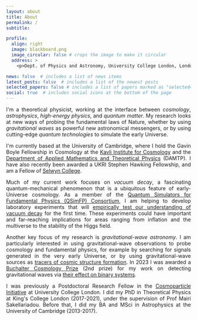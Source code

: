 ```yaml
---
layout: about
title: About
permalink: /
subtitle: 

profile:
  align: right
  image: blackboard.png
  image_circular: false # crops the image to make it circular
  address: >
    <p>Dept. of Physics and Astronomy, University College London, London WC1E 6BT, UK</p>

news: false  # includes a list of news items
latest_posts: false  # includes a list of the newest posts
selected_papers: false # includes a list of papers marked as "selected={true}"
social: true  # includes social icons at the bottom of the page
---
```


<div style="text-align: justify">
<p>
I'm a theoretical physicist, working at the interface between <em>cosmology</em>, <em>astrophysics</em>, <em>high-energy physics</em>, and <em>quantum matter</em>. My research looks at new ways of probing the fundamental laws of Nature, whether by using <em>gravitational waves</em> as powerful new astronomical messengers, or by using cutting-edge <em>quantum technologies</em> to simulate the early Universe.
</p>

<p>
I'm currently based at the University of Cambridge, where I hold the Gavin Boyle Fellowship in Cosmology at the <a href="https://www.kicc.cam.ac.uk/">Kavli Institute for Cosmology</a> and the <a href="https://www.damtp.cam.ac.uk/">Department of Applied Mathematics and Theoretical Physics</a> (DAMTP).
I have also recently been awarded a UKRI Stephen Hawking Fellowship, and am a Fellow of <a href="https://www.sel.cam.ac.uk/">Selwyn College</a>.
</p>

<p>
Much of my current work focuses on <em>vacuum decay</em>, a fascinating quantum-mechanical phenomenon that is a ubiquitous feature of early-Universe cosmology. As a member of the <a href="https://qsimfp.org/">Quantum Simulators for Fundamental Physics (QSimFP) Consortium</a>, I am helping to develop laboratory experiments that will <a href="https://doi.org/10.1103/PhysRevD.109.023506">empirically test our understanding of vacuum decay</a> for the first time. These experiments could have important and far-reaching implications for areas ranging from inflation and the multiverse to the stability of the Higgs field.
</p>

<p>
Another key focus of my research is <em>gravitational-wave astronomy</em>. I am particularly interested in using gravitational-wave observations to probe cosmology and fundamental physics, for example by searching for signals generated in the very early Universe, or by using gravitational-wave sources as <a href="https://inspirehep.net/literature/2127416">tracers of cosmic structure formation</a>. In 2023 I was awarded a <a href="http://www.buchaltercosmologyprize.org/">Buchalter Cosmology Prize</a> (2nd prize) for my work on detecting gravitational waves via <a href="https://doi.org/10.1103/PhysRevLett.128.101103">their effect on binary systems</a>.
</p>

<p>
I was previously a Postdoctoral Research Fellow in the <a href="https://www.ucl.ac.uk/cosmoparticle">Cosmoparticle Initiative</a> at University College London. I did my PhD in Theoretical Physics at King's College London (2017-2021), under the supervision of Prof Mairi Sakellariadou. Before that, I did my BA and MSci in Astrophysics at the University of Cambridge (2013-2017).
</p>
</div>
